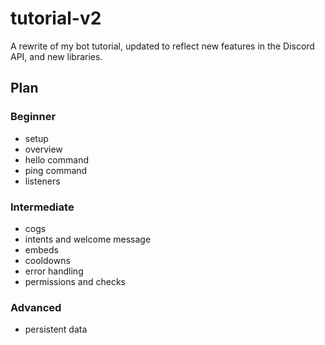 # tutorial-v2

A rewrite of my bot tutorial, updated to reflect new features in the Discord API, and new libraries.

## Plan

### Beginner

- setup
- overview
- hello command
- ping command
- listeners

### Intermediate

- cogs
- intents and welcome message
- embeds
- cooldowns
- error handling
- permissions and checks

### Advanced

- persistent data
